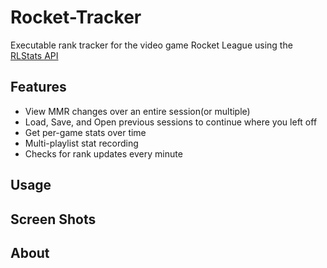 # Rocket-Tracker
Executable rank tracker for the video game Rocket League using the [RLStats API](http://documentation.rocketleaguestats.com/)

## Features
 - View MMR changes over an entire session(or multiple)
 - Load, Save, and Open previous sessions to continue where you left off
 - Get per-game stats over time
 - Multi-playlist stat recording
 - Checks for rank updates every minute
## Usage
  
## Screen Shots

## About
